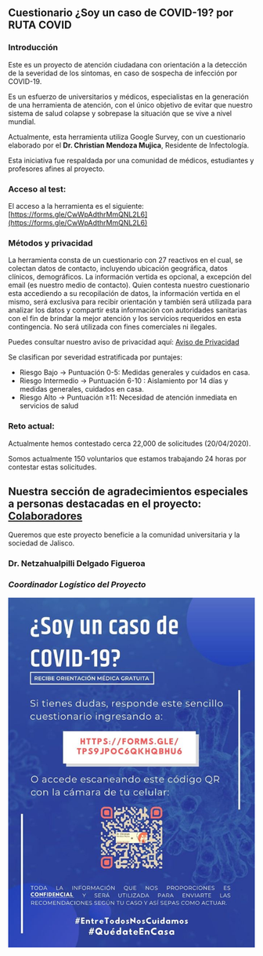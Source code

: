 ## Cuestionario ¿Soy un caso de COVID-19? por RUTA COVID

### Introducción

Este es un proyecto de atención ciudadana con orientación a la detección de la severidad de los síntomas, en caso de sospecha de infección por COVID-19. 

Es un esfuerzo de universitarios y médicos, especialistas en la generación de una herramienta de atención, con el único objetivo de evitar que nuestro sistema de salud colapse y sobrepase la situación que se vive a nivel mundial. 

Actualmente, esta herramienta utiliza Google Survey, con un cuestionario elaborado por el  **Dr. Christian Mendoza Mujica**, 
Residente de Infectología.

Esta iniciativa fue respaldada por una comunidad de médicos, estudiantes y profesores afines al proyecto.

### Acceso al test:

El acceso a la herramienta es el siguiente: [https://forms.gle/CwWpAdthrMmQNL2L6](https://forms.gle/CwWpAdthrMmQNL2L6)

### Métodos y privacidad

La herramienta consta de un cuestionario con 27 reactivos en el cual, se colectan datos de contacto, incluyendo ubicación geográfica, datos clínicos, demográficos. La información vertida es opcional, a excepción del email (es nuestro medio de contacto).  Quien contesta nuestro cuestionario esta accediendo a su recopilación de datos, la información vertida en el mismo, será exclusiva para recibir orientación y también será utilizada para analizar los datos y compartir esta información con autoridades sanitarias con el fin de brindar la mejor atención y los servicios requeridos en esta contingencia. No será utilizada con fines comerciales ni ilegales.


Puedes consultar nuestro aviso de privacidad aquí: [Aviso de Privacidad](https://covid19gdl.github.io/privacidad)

Se clasifican por severidad estratificada por puntajes:

* Riesgo Bajo → Puntuación 0-5: Medidas generales y cuidados en casa. 
* Riesgo Intermedio → Puntuación 6-10 : Aislamiento por 14 días y medidas generales, cuidados en casa. 
* Riesgo Alto → Puntuación ≥11: Necesidad de atención inmediata en servicios de salud

### Reto actual:

Actualmente hemos contestado cerca 22,000 de solicitudes (20/04/2020).

Somos actualmente 150 voluntarios que estamos trabajando 24 horas por contestar estas solicitudes.

## Nuestra sección de agradecimientos especiales a personas destacadas en el proyecto: [Colaboradores](https://covid19gdl.github.io/colaboradores)

Queremos que este proyecto beneficie a la comunidad universitaria y la sociedad  de Jalisco.

### Dr. Netzahualpilli Delgado Figueroa
### *Coordinador Logístico del Proyecto*



![alt text](COVID_Callcenter_2.jpg)

